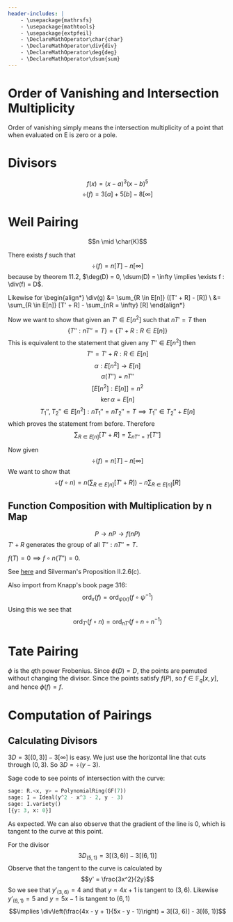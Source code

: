 ```yaml
---
header-includes: |
    - \usepackage{mathrsfs}
    - \usepackage{mathtools}
    - \usepackage{extpfeil}
    - \DeclareMathOperator\char{char}
    - \DeclareMathOperator\div{div}
    - \DeclareMathOperator\deg{deg}
    - \DeclareMathOperator\dsum{sum}
---
```


# Order of Vanishing and Intersection Multiplicity

Order of vanishing simply means the intersection multiplicity of a point that when evaluated
on E is zero or a pole.

# Divisors

$$f(x) = (x - a)^3 (x - b)^5$$
$$\div(f) = 3[a] + 5[b] - 8[\infty]$$

# Weil Pairing

$$n \mid \char(K)$$

There exists $f$ such that
$$\div(f) = n[T] - n[\infty]$$
because by theorem 11.2, $\deg(D) = 0, \dsum(D) = \infty \implies \exists f : \div(f) = D$.

Likewise for
\begin{align*}
\div(g) &= \sum_{R \in E[n]} ([T' + R] - [R]) \\
        &= \sum_{R \in E[n]} [T' + R] - \sum_{nR = \infty} [R]
\end{align*}

Now we want to show that given an $T' \in E[n^2]$ such that $nT' = T$ then
$$\{ T'' : nT'' = T \} = \{ T' + R : R \in E[n] \}$$
This is equivalent to the statement that given any $T'' \in E[n^2]$ then
$$T'' = T' + R : R \in E[n]$$
$$\alpha: E[n^2] \rightarrow E[n]$$
$$\alpha(T'') = nT''$$
$$[E[n^2] : E[n]] = n^2$$
$$\ker \alpha = E[n]$$
$$T_1'', T_2'' \in E[n^2] : nT_1'' = nT_2'' = T \implies T_1'' \in T_2'' + E[n]$$
which proves the statement from before. Therefore
$$\sum_{R \in E[n]} [T' + R] = \sum_{nT'' = T} [T'']$$

Now given
$$\div(f) = n[T] - n[\infty]$$
We want to show that
$$\div(f \circ n) = n \left(\sum_{R \in E[n]} [T' + R]\right) - n \sum_{R \in E[n]} [R]$$

## Function Composition with Multiplication by n Map

$$P \rightarrow nP \rightarrow f(nP)$$
$T' + R$ generates the group of all $T'' : nT'' = T$.

$f(T) = 0 \implies f \circ n (T'') = 0$.

See [here](https://math.stackexchange.com/questions/4478125/divisors-function-composition-with-multiplication-by-n-map-on-elliptic-curve)
and Silverman's Proposition II.2.6(c).

Also import from Knapp's book page 316:
$$\textrm{ord}_x(f) = \textrm{ord}_{\psi(x)}(f \circ \psi^{-1})$$
Using this we see that
$$\textrm{ord}_{T'}(f \circ n) = \textrm{ord}_{nT'}(f \circ n \circ n^{-1})$$

# Tate Pairing

$\phi$ is the $q$th power Frobenius. Since $\phi(D) = D$, the points are pemuted without changing the divisor. Since the points satisfy $f(P)$, so $f \in \mathbb{F}_q[x, y]$, and hence $\phi(f) = f$.

# Computation of Pairings

## Calculating Divisors

$3D = 3[(0, 3)] - 3[\infty]$ is easy. We just use the horizontal line that cuts through $(0, 3)$. So $3D = \div(y - 3)$.

Sage code to see points of intersection with the curve:

```python
sage: R.<x, y> = PolynomialRing(GF(7))
sage: I = Ideal(y^2 - x^3 - 2, y - 3)
sage: I.variety()
[{y: 3, x: 0}]
```

As expected. We can also observe that the gradient of the line is 0, which is tangent to the curve at this point.

For the divisor
$$3D_{(5, 1)} = 3[(3, 6)] - 3[(6, 1)]$$
Observe that the tangent to the curve is calculated by
$$y' = \frac{3x^2}{2y}$$
So we see that $y'_{(3, 6)} = 4$ and that $y = 4x + 1$ is tangent to $(3, 6)$. Likewise $y'_{(6, 1)} = 5$ and $y = 5x - 1$ is tangent to $(6, 1)$
$$\implies \div\left(\frac{4x - y + 1}{5x - y - 1}\right) = 3[(3, 6)] - 3[(6, 1)]$$

